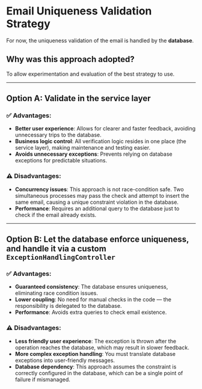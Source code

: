 # Email Uniqueness Validation Strategy

For now, the uniqueness validation of the email is handled by the **database**.

## Why was this approach adopted?

To allow experimentation and evaluation of the best strategy to use.

---

## Option A: Validate in the **service layer**

### ✅ Advantages:

- **Better user experience**: Allows for clearer and faster feedback, avoiding unnecessary trips to the database.
- **Business logic control**: All verification logic resides in one place (the service layer), making maintenance and
  testing easier.
- **Avoids unnecessary exceptions**: Prevents relying on database exceptions for predictable situations.

### ⚠️ Disadvantages:

- **Concurrency issues**: This approach is not race-condition safe. Two simultaneous processes may pass the check and
  attempt to insert the same email, causing a unique constraint violation in the database.
- **Performance**: Requires an additional query to the database just to check if the email already exists.

---

## Option B: Let the **database** enforce uniqueness, and handle it via a custom `ExceptionHandlingController`

### ✅ Advantages:

- **Guaranteed consistency**: The database ensures uniqueness, eliminating race condition issues.
- **Lower coupling**: No need for manual checks in the code — the responsibility is delegated to the database.
- **Performance**: Avoids extra queries to check email existence.

### ⚠️ Disadvantages:

- **Less friendly user experience**: The exception is thrown after the operation reaches the database, which may result
  in slower feedback.
- **More complex exception handling**: You must translate database exceptions into user-friendly messages.
- **Database dependency**: This approach assumes the constraint is correctly configured in the database, which can be a
  single point of failure if mismanaged.
